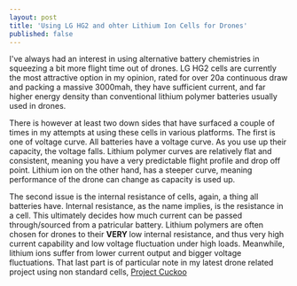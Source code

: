 ```yaml
---
layout: post
title: 'Using LG HG2 and ohter Lithium Ion Cells for Drones'
published: false
---
```


<p> I've always had an interest in using alternative battery chemistries in squeezing a bit more flight time out of drones. 
LG HG2 cells are currently the most attractive option in my opinion, rated for over 20a continuous draw and packing a massive 
3000mah, they have  sufficient current, and far higher energy density than conventional lithium polymer batteries usually used in 
drones. </p> 

<p> There is however at least two down sides that have surfaced a couple of times in my attempts at using these cells in various platforms. The first is one of voltage curve. All batteries have a voltage curve. As you use up their capacity, the voltage falls. 
Lithium polymer curves are relatively flat and consistent, meaning you have a very predictable flight profile and drop off point. 
Lithium ion on the other hand, has a steeper curve, meaning performance of the drone can change as capacity is used up. </p>

<p> The second issue is the internal resistance of cells, again, a thing all batteries have. Internal resistance, as the name implies, is the resistance in a cell. This ultimately decides how much current can be passed through/sourced from a patricular 
battery. Lithium polymers are often chosen for drones to their <b> VERY </b> low internal resistance, and thus very high current
capability and low voltage fluctuation under high loads. Meanwhile, lithium ions suffer from lower current output and bigger 
voltage fluctuations. That last part is of particular note in my latest drone related project using non standard cells,
  <a href="http://glytch.tech/Watch-Dogs-Inspired-WiFi-Pineapple-Drone/">Project Cuckoo</a> </p> 


